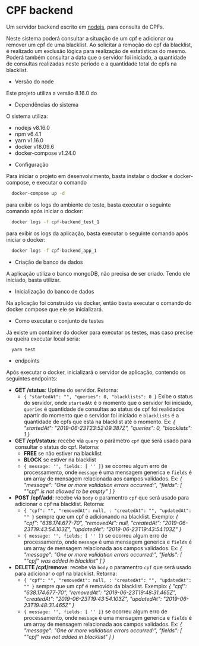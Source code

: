 # CPF backend

Um servidor backend escrito em [nodejs](https://nodejs.org), para consulta de CPFs.

Neste sistema poderá consultar a situação de um cpf e adicionar ou remover um cpf de uma blacklist.
Ao solicitar a remoção do cpf da blacklist, é realizado um exclusão lógica para realização de estatisticas do mesmo.
Poderá também consultar a data que o servidor foi iniciado, a quantidade de consultas realizadas neste periodo e a
quantidade total de cpfs na blacklist.

- Versão do node

Este projeto utiliza a versão 8.16.0 do

- Dependências do sistema

O sistema utiliza:

- nodejs v8.16.0
- npm v6.4.1
- yarn v1.16.0
- docker v18.09.6
- docker-compose v1.24.0

* Configuração

Para iniciar o projeto em desenvolvimento, basta instalar o docker e docker-compose, e executar o comando

```bash
  docker-compose up -d
```

para exibir os logs do ambiente de teste, basta executar o seguinte comando após iniciar o docker:

```bash
  docker logs -f cpf-backend_test_1
```

para exibir os logs da aplicação, basta executar o seguinte comando após iniciar o docker:

```bash
  docker logs -f cpf-backend_app_1
```

- Criação de banco de dados

A aplicação utiliza o banco mongoDB, não precisa de ser criado. Tendo ele iniciado, basta utilizar.

- Inicialização do banco de dados

Na aplicação foi construido via docker, então basta executar o comando do docker compose que ele se inicializará.

- Como executar o conjunto de testes

Já existe um container do docker para executar os testes, mas caso precise ou queira executar local seria:

```bash
  yarn test
```

- endpoints

Após executar o docker, inicializará o servidor de aplicação, contendo os seguintes endpoints:

- **GET /status**: Uptime do servidor.
  Retorna:
  - `{ "startedAt": "", "queries": 0, "blacklists": 0 }` Exibe o status do servidor, onde `startedAt` é o momento que o servidor foi iniciado,
    `queries` é quantidade de consultas ao status de cpf foi realidados apartir do momento que o servidor foi iniciado e
    `blacklists` é a quantidade de cpfs que está na blacklist até o momento. Ex: _{ "startedAt": "2019-06-23T23:52:09.387Z", "queries": 0, "blacklists": 1 }_
- **GET /cpf/status**: recebe via `query` o parâmetro `cpf` que será usado para consultar o status do cpf.
  Retorna:
  - **FREE** se não estiver na blacklist
  - **BLOCK** se estiver na blacklist
  - `{ message: '', fields: [ '' ]}` se ocorreu algum erro de processamento, onde `message` é uma mensagem generica e `fields` é um array de mensagem relacionada aos campos validados. Ex: _{ "message": "One or more validation errors occurred:", "fields": [ "\"cpf\" is not allowed to be empty" ] }_
- **POST /cpf/add**: recebe via `body` o paramentro `cpf` que será usado para adicionar o cpf na blacklist.
  Retorna:
  - `{ "cpf": "", "removedAt": null, : "createdAt": "", "updatedAt": "" }` sempre que um cpf é adicionando na blacklist. Exemplo: _{ "cpf": "638.174.677-70", "removedAt": null, "createdAt": "2019-06-23T19:43:54.103Z", "updatedAt": "2019-06-23T19:43:54.103Z" }_
  - `{ message: '', fields: [ '' ]}` se ocorreu algum erro de processamento, onde `message` é uma mensagem generica e `fields` é um array de mensagem relacionada aos campos validados. Ex: _{ "message": "One or more validation errors occurred:", "fields": [ "\"cpf\" was added in blacklist" ] }_
- **DELETE /cpf/remove**: recebe via `body` o paramentro `cpf` que será usado para adicionar o cpf na blacklist.
  Retorna:
  - `{ "cpf": "", "removedAt": null, : "createdAt": "", "updatedAt": "" }` sempre que um cpf é removido da blacklist. Exemplo: _{ "cpf": "638.174.677-70", "removedAt": "2019-06-23T19:48:31.465Z", "createdAt": "2019-06-23T19:43:54.103Z", "updatedAt": "2019-06-23T19:48:31.465Z" }_
  - `{ message: '', fields: [ '' ]}` se ocorreu algum erro de processamento, onde `message` é uma mensagem generica e `fields` é um array de mensagem relacionada aos campos validados. Ex: _{ "message": "One or more validation errors occurred:", "fields": [ "\"cpf\" was not added in blacklist" ] }_
